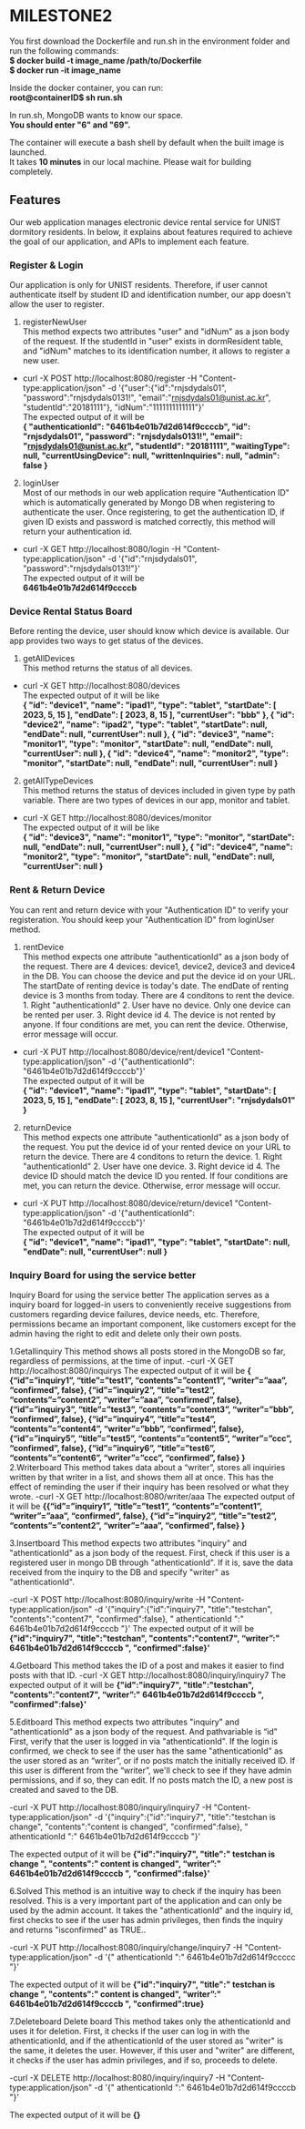 # MILESTONE2

You first download the Dockerfile and run.sh in the environment folder and  
run the following commands:  
**$ docker build -t image_name /path/to/Dockerfile**  
**$ docker run -it image_name**

Inside the docker container, you can run:  
**root@containerID$ sh run.sh**

In run.sh, MongoDB wants to know our space.  
**You should enter "6" and "69".**

The container will execute a bash shell by default when the built image is launched.  
It takes **10 minutes** in our local machine. Please wait for building completely.

## Features
Our web application manages electronic device rental service for UNIST dormitory residents. In below, it explains about 
features required to achieve the goal of our application, and APIs to implement each feature.

### Register & Login
Our application is only for UNIST residents. Therefore, if user cannot authenticate itself by student ID and identification
number, our app doesn't allow the user to register.
1. registerNewUser   
This method expects two attributes "user" and "idNum" as a json body of the request. If the studentId in "user" exists in 
dormResident table, and "idNum" matches to its identification number, it allows to register a new user.
- curl -X POST http://localhost:8080/register -H "Content-type:application/json" -d '{"user":{"id":"rnjsdydals01", 
"password":"rnjsdydals0131!", "email":"rnjsdydals01@unist.ac.kr", "studentId":"20181111"}, "idNum":"1111111111111"}'  
The expected output of it will be   
**{
  "authenticationId": "6461b4e01b7d2d614f9ccccb",
  "id": "rnjsdydals01",
  "password": "rnjsdydals0131!",
  "email": "rnjsdydals01@unist.ac.kr",
  "studentId": "20181111",
  "waitingType": null,
  "currentUsingDevice": null,
  "writtenInquiries": null,
  "admin": false
  }**

2. loginUser  
Most of our methods in our web application require "Authentication ID" which is automatically generated by Mongo DB when 
registering to authenticate the user. Once registering, to get the authentication ID, if given ID exists and password is
matched correctly, this method will return your authentication id.

- curl -X GET http://localhost:8080/login -H "Content-type:application/json" -d '{"id":"rnjsdydals01", 
"password":"rnjsdydals0131!"}'  
The expected output of it will be  
**6461b4e01b7d2d614f9ccccb**

### Device Rental Status Board
Before renting the device, user should know which device is available. Our app provides two ways to get status of 
the devices.
1. getAllDevices  
This method returns the status of all devices.
- curl -X GET http://localhost:8080/devices  
The expected output of it will be like  
**{
  "id": "device1",
  "name": "ipad1",
  "type": "tablet",
  "startDate": [
  2023,
  5,
  15
  ],
  "endDate": [
  2023,
  8,
  15
  ],
  "currentUser": "bbb"
  },
  {
  "id": "device2",
  "name": "ipad2",
  "type": "tablet",
  "startDate": null,
  "endDate": null,
  "currentUser": null
  },
  {
  "id": "device3",
  "name": "monitor1",
  "type": "monitor",
  "startDate": null,
  "endDate": null,
  "currentUser": null
  },
  {
  "id": "device4",
  "name": "monitor2",
  "type": "monitor",
  "startDate": null,
  "endDate": null,
  "currentUser": null
  }**

2. getAllTypeDevices  
This method returns the status of devices included in given type by path variable. There are two types of devices
 in our app, monitor and tablet.
- curl -X GET http://localhost:8080/devices/monitor  
  The expected output of it will be like  
**{
  "id": "device3",
  "name": "monitor1",
  "type": "monitor",
  "startDate": null,
  "endDate": null,
  "currentUser": null
  },
  {
  "id": "device4",
  "name": "monitor2",
  "type": "monitor",
  "startDate": null,
  "endDate": null,
  "currentUser": null
  }**

### Rent & Return Device
You can rent and return device with your "Authentication ID" to verify your registeration. You should keep your "Authentication ID" from loginUser method.
1. rentDevice  
This method expects one attribute "authenticationId" as a json body of the request. There are 4 devices: device1, device2, device3 and device4 in the DB.
You can choose the device and put the device id on your URL. The startDate of renting device is today's date. The endDate of renting device is 3 months from today.
There are 4 conditons to rent the device. 1. Right "authenticationId" 2. User have no device. Only one device can be rented per user. 3. Right device id 4. The device is not rented by anyone. If four conditions are met, you can rent the device. Otherwise, error message will occur.

- curl -X PUT http://localhost:8080/device/rent/device1 "Content-type:application/json" -d '{"authenticationId": "6461b4e01b7d2d614f9ccccb"}'  
The expected output of it will be  
**{
    "id": "device1",
    "name": "ipad1",
    "type": "tablet",
    "startDate": [
        2023,
        5,
        15
    ],
    "endDate": [
        2023,
        8,
        15
    ],
    "currentUser": "rnjsdydals01"
}**  

2. returnDevice  
This method expects one attribute "authenticationId" as a json body of the request. You put the device id of your rented device on your URL to return the device.
There are 4 conditons to return the device. 1. Right "authenticationId" 2. User have one device. 3. Right device id 4. The device ID should match the device ID you rented. If four conditions are met, you can return the device. Otherwise, error message will occur.

- curl -X PUT http://localhost:8080/device/return/device1 "Content-type:application/json" -d '{"authenticationId": "6461b4e01b7d2d614f9ccccb"}'  
The expected output of it will be  
**{
    "id": "device1",
    "name": "ipad1",
    "type": "tablet",
    "startDate": null,
    "endDate": null,
    "currentUser": null
}**  

### Inquiry Board for using the service better
Inquiry Board for using the service better
The application serves as a inquiry board for logged-in users to conveniently receive suggestions from customers regarding device failures, device needs, etc. Therefore, permissions became an important component, like customers except for the admin having the right to edit and delete only their own posts.

1.Getallinquiry
This method shows all posts stored in the MongoDB so far, regardless of permissions, at the time of input.
-curl -X GET http://localhost:8080/inquirys
The expected output of it will be
**{
{“id”=”inquiry1”, “title”=”test1”, “contents”=”content1”, “writer”=”aaa”, “confirmed”, false},
{“id”=”inquiry2”, “title”=”test2”, “contents”=”content2”, “writer”=”aaa”, “confirmed”, false},
{“id”=”inquiry3”, “title”=”test3”, “contents”=”content3”, “writer”=”bbb”, “confirmed”, false},
{“id”=”inquiry4”, “title”=”test4”, “contents”=”content4”, “writer”=”bbb”, “confirmed”, false},
{“id”=”inquiry5”, “title”=”test5”, “contents”=”content5”, “writer”=”ccc”, “confirmed”, false},
{“id”=”inquiry6”, “title”=”test6”, “contents”=”content6”, “writer”=”ccc”, “confirmed”, false}
}**
2.Writerboard
This method takes data about a “writer”, stores all inquiries written by that writer in a list, and shows them all at once. This has the effect of reminding the user if their inquiry has been resolved or what they wrote.
-curl -X GET http://localhost:8080/writer/aaa
The expected output of it will be
**{{“id”=”inquiry1”, “title”=”test1”, “contents”=”content1”, “writer”=”aaa”, “confirmed”, false},
{“id”=”inquiry2”, “title”=”test2”, “contents”=”content2”, “writer”=”aaa”, “confirmed”, false}
}**


3.Insertboard
This method expects two attributes "inquiry" and "athenticationId" as a json body of the request.
First, check if this user is a registered user in mongo DB through "athenticationId". If it is, save the data received from the inquiry to the DB and specify "writer" as "athenticationId".

-curl -X POST http://localhost:8080/inquiry/write -H "Content-type:application/json" -d '{"inquiry":{"id":"inquiry7", "title":"testchan", "contents":"content7", "confirmed":false}, " athenticationId ":" 6461b4e01b7d2d614f9ccccb "}'
The expected output of it will be
**{"id":"inquiry7", "title":"testchan", "contents":"content7", “writer”:" 6461b4e01b7d2d614f9ccccb ", "confirmed":false}'**

4.Getboard
This method takes the ID of a post and makes it easier to find posts with that ID.
-curl -X GET http://localhost:8080/inquiry/inquiry7
The expected output of it will be
**{"id":"inquiry7", "title":"testchan", "contents":"content7", “writer”:" 6461b4e01b7d2d614f9ccccb ", "confirmed":false}'**

5.Editboard
This method expects two attributes "inquiry" and "athenticationId" as a json body of the request. And pathvariable is “id”
First, verify that the user is logged in via "athenticationId". If the login is confirmed, we check to see if the user has the same "athenticationId" as the user stored as an “writer”, or if no posts match the initially received ID. If this user is different from the “writer”, we'll check to see if they have admin permissions, and if so, they can edit. If no posts match the ID, a new post is created and saved to the DB.

-curl -X PUT http://localhost:8080/inquiry/inquiry7 -H "Content-type:application/json" -d '{"inquiry":{"id":"inquiry7", "title":"testchan is change", "contents":"content is changed", "confirmed":false}, " athenticationId ":" 6461b4e01b7d2d614f9ccccb "}'

The expected output of it will be
**{"id":"inquiry7", "title":" testchan is change ", "contents":" content is changed", “writer”:" 6461b4e01b7d2d614f9ccccb ", "confirmed":false}'**


6.Solved
This method is an intuitive way to check if the inquiry has been resolved. This is a very important part of the application and can only be used by the admin account. It takes the "athenticationId" and the inquiry id, first checks to see if the user has admin privileges, then finds the inquiry and returns "isconfirmed" as TRUE..

-curl -X PUT http://localhost:8080/inquiry/change/inquiry7 -H "Content-type:application/json" -d '{" athenticationId ":" 6461b4e01b7d2d614f9ccccc "}'

The expected output of it will be
**{"id":"inquiry7", "title":" testchan is change ", "contents":" content is changed", “writer”:" 6461b4e01b7d2d614f9ccccb ", "confirmed":true}**

7.Deleteboard
Delete board This method takes only the athenticationId and uses it for deletion. First, it checks if the user can log in with the athenticationId, and if the athenticationId of the user stored as "writer" is the same, it deletes the user. However, if this user and "writer" are different, it checks if the user has admin privileges, and if so, proceeds to delete.

-curl -X DELETE http://localhost:8080/inquiry/inquiry7 -H "Content-type:application/json" -d '{" athenticationId ":" 6461b4e01b7d2d614f9ccccb "}'

The expected output of it will be
**{}**


